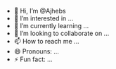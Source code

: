 - 👋 Hi, I’m @Ajhebs
- 👀 I’m interested in ...
- 🌱 I’m currently learning ...
- 💞️ I’m looking to collaborate on ...
- 📫 How to reach me ...
- 😄 Pronouns: ...
- ⚡ Fun fact: ...

<!---
Ajhebs/Ajhebs is a ✨ special ✨ repository because its `README.md` (this file) appears on your GitHub profile.
You can click the Preview link to take a look at your changes.
--->


